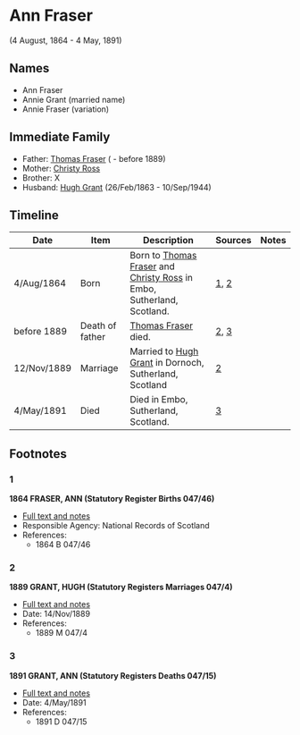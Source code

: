 ﻿---
layout: person
subject_key: i83535990
permalink: /people/i83535990
---

# Ann Fraser
(4 August, 1864 - 4 May, 1891)

## Names

* Ann Fraser
* Annie Grant (married name)
* Annie Fraser (variation)

## Immediate Family

* Father: [Thomas Fraser](./@39286288@-thomas-fraser-b-d1889.md) ( - before 1889)
* Mother: [Christy Ross](./@37144832@-christy-ross-b-d.md)
* Brother: X
* Husband: [Hugh Grant](./@31066628@-hugh-grant-b1863-2-26-d1944-9-10.md) (26/Feb/1863 - 10/Sep/1944)

## Timeline

Date | Item | Description | Sources | Notes
---|---|---|---|---
4/Aug/1864 | Born | Born to [Thomas Fraser](./@39286288@-thomas-fraser-b-d1889.md) and [Christy Ross](./@37144832@-christy-ross-b-d.md) in Embo, Sutherland, Scotland. | [1](#1), [2](#2) | 
before 1889 | Death of father | [Thomas Fraser](./@39286288@-thomas-fraser-b-d1889.md) died. | [2](#2), [3](#3) | 
12/Nov/1889 | Marriage | Married to [Hugh Grant](./@31066628@-hugh-grant-b1863-2-26-d1944-9-10.md) in Dornoch, Sutherland, Scotland | [2](#2) | 
4/May/1891 | Died | Died in Embo, Sutherland, Scotland. | [3](#3) | 

## Footnotes

### 1

**1864 FRASER, ANN (Statutory Register Births 047/46)**

* [Full text and notes](../sources/@72927227@-1864-fraser,-ann-statutory-register-births-047-46-.md)
* Responsible Agency: National Records of Scotland
* References: 
  * 1864 B 047/46

### 2

**1889 GRANT, HUGH (Statutory Registers Marriages 047/4)**

* [Full text and notes](../sources/@28842912@-1889-grant,-hugh-statutory-registers-marriages-047-4-.md)
* Date: 14/Nov/1889
* References: 
  * 1889 M 047/4

### 3

**1891 GRANT, ANN (Statutory Registers Deaths 047/15)**

* [Full text and notes](../sources/@41184548@-1891-grant,-ann-statutory-registers-deaths-047-15-.md)
* Date: 4/May/1891
* References: 
  * 1891 D 047/15

